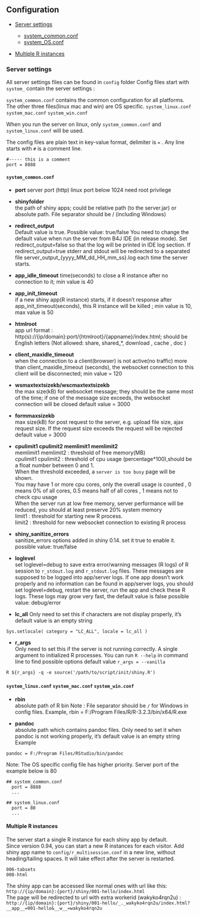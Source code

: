## Configuration

* [Server settings](#server-settings)
  - [system_common.conf](#system_commonconf)
  - [system_OS.conf](#system_linuxconf-system_macconf-system_winconf)  
  
* [Multiple R instances](#multiple-r-instances)


### Server settings
All server settings files can be found in `config` folder Config files start with `system_` contain the server settings :

   `system_common.conf` contains the common configuration for all platforms. The other three files(linux mac and win) are OS specific.
      `system_linux.conf`
      `system_mac.conf`
      `system_win.conf`
      
When you run the server on linux, only `system_common.conf` and `system_linux.conf` will be used.

The config files are plain text in key-value format, delimiter is `=` . Any line starts with `#` is a comment line.
```
#----- this is a comment 
port = 8888 
```

#### `system_common.conf`
  - **port** 
    server port (http) linux port below 1024 need root privilege
    
  - **shinyfolder**  
    the path of shiny apps; could be relative path (to the server.jar) or absolute path. File separator should be / (including Windows)

  - **redirect_output**  
Default value is true. Possible value: true/false
You need to change the default value when run the server from B4J IDE (in release mode). Set redirect_output=false so that the log will be printed in IDE log section.
If redirect_output=true stderr and stdout will be redirected to a separated file server_output_{yyyy_MM_dd_HH_mm_ss}.log each time the server starts. 



  - **app_idle_timeout** 
time(seconds) to close a R instance after no connection to it;
min value is 40

  - **app_init_timeout**  
if a new shiny app(R instance) starts, if it doesn’t response after app_init_timeout(seconds), this R instance will be killed ;
min value is 10, max value is 50

  - **htmlroot**  
app url format : http(s)://{ip/domain}:port/{htmlroot}/{appname}/index.html; should be English letters (Not allowed: share, shared_*, download , cache , doc )

  - **client_maxidle_timeout**  
when the connection to a client(browser) is not active(no traffic) more than client_maxidle_timeout (seconds), the websocket connection to this client will be disconnected;
min value = 120

  - **wsmaxtextsizekb/wscmaxtextsizekb**  
the max size(kB) for websocket message; they should be the same most of the time; if one of the message size exceeds, the websocket connection will be closed default value = 3000

  - **formmaxsizekb**  
max size(kB) for post request to the server, e.g. upload file size, ajax request size. If the request size exceeds the request will be rejected default value = 3000

  - **cpulimit1 cpulimit2 memlimit1 memlimit2**  
memlimit1 memlimit2 : threshold of free memory(MB)  
cpulimit1 cpulimit2 : threshold of cpu usage (percentage*100),should be a float number between 0 and 1.  
When the threshold exceeded, a `server is too busy` page will be shown.  
You may have 1 or more cpu cores, only the overall usage is counted , 0 means 0% of all cores, 0.5 means half of all cores , 1 means not to check cpu usage  
When the server run at low free memory, server performance will be reduced, you should at least preserve 20% system memory  
limit1 : threshold for starting new R process.  
limit2 : threshold for new websocket connection to existing R process  

  - **shiny_sanitize_errors**  
sanitize_errors options added in shiny 0.14. set it true to enable it. possible value: true/false

  - **loglevel**  
set loglevel=debug to save extra error/warning messages (R logs) of R session to `r_stdout.log` and `r_stdout.log` files. These messages are supposed to be logged into app/server logs. If one app doesn’t work properly and no information can be found in app/server logs, you should set loglevel=debug, restart the server, run the app and check these R logs. These logs may grow very fast, the default value is false possible value: debug/error

  - **lc_all**
Only need to set this if characters are not display properly, it’s default value is an empty string
```
Sys.setlocale( category = "LC_ALL", locale = lc_all )
```


  - **r_args**  
Only need to set this if the server is not running correctly.
A single argument to initialized R processes. You can run `R --help` in command line to find possible options
default value `r_args = --vanilla`  
```
R ${r_args} -q -e source('/path/to/script/init/shiny.R')
```




#### `system_linux.conf` `system_mac.conf` `system_win.conf`
  - **rbin**  
absolute path of R bin
Note : File separator should be `/` for Windows in config files. Example, rbin = F:/Program Files/R/R-3.2.3/bin/x64/R.exe

  - **pandoc**  
absolute path which contains pandoc files. Only need to set it when pandoc is not working properly, it’s default value is an empty string  
Example  
```
pandoc = F:/Program Files/RStudio/bin/pandoc
```




Note: The OS specific config file has higher priority. Server port of the example below is 80  
```
## system_common.conf
  port = 8888
  ...
 
## system_linux.conf
  port = 80
  ...
```



#### Multiple R instances
The server start a single R instance for each shiny app by default.  
Since version 0.94, you can start a new R instances for each visitor. 
Add shiny app name to `config/r_multisession.conf` in a new line, without heading/tailing spaces. It will take effect after the server is restarted.    
```
006-tabsets
008-html
```
The shiny app can be accessed like normal ones with url like this:  
`http://{ip/domain}:{port}/shiny/001-hello/index.html`  
The page will be redirected to url with extra workerid (wakyko4rqn2u) :   
`http://{ip/domain}:{port}/shiny/001-hello/_._wakyko4rqn2u/index.html?__app__=001-hello&__w__=wakyko4rqn2u` 

